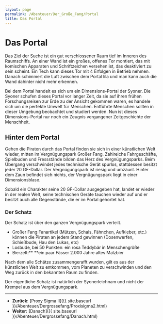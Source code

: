```yaml
---
layout: page
permalink: /Abenteuer/Der_Große_Fang/Portal
title: Das Portal
---
```


# Das Portal

Das Ziel der Suche ist ein gut verschlossener Raum tief im Inneren des Raumschiffs. An einer Wand ist ein großes, offenes Tor montiert, das mit komischen Apparaten und Schriftzeichen versehen ist, das deaktiviert zu sein scheint. Ein Tech kann dieses Tor mit 4 Erfolgen in Betrieb nehmen. Danach schimmert die Luft zwischen dem Portal lila und man kann auch die Wand dahinter nicht mehr erkennen.

Bei dem Portal handelt es sich um ein Dimensions-Portal der Syoner. Die Syoner schufen dieses Portal vor langer Zeit, da sie auf ihren frühen Forschungsreisen zur Erde zu der Ansicht gekommen waren, es handele sich um die perfekte Umwelt für Menschen. Entführte Menschen sollten in dieser Umgebung beobachtet und studiert werden. Nun ist dieses Dimensions-Portal nur noch ein Zeugnis vergangener Zeitgeschichte der Menschheit.

## Hinter dem Portal

Gehen die Piraten durch das Portal finden sie sich in einer künstlichen Welt wieder, mitten im Vergnügungspark Großer Fang. Zahlreiche Fahrgeschäfte, Spielbuden und Fressstände bilden das Herz des Vergnügungsparks. Beim Übergang verschwindet jedes technische Gerät spurlos, stattdessen besitzt jeder 20 GF-Dollar. Der Vergnügungspark ist riesig und umzäunt. Hinter dem Zaun befindet sich nichts, der Vergnügungspark liegt in einer Dimensionsblase.

Sobald ein Charakter seine 20 GF-Dollar ausgegeben hat, landet er wieder in der realen Welt, seine technischen Geräte tauchen wieder auf und er besitzt auch alle Gegenstände, die er im Portal gehortet hat.

### Der Schatz

Der Schatz ist über den ganzen Vergnügungspark verteilt.

- Großer Fang Fanartikel (Mützen, Schals, Fähnchen, Aufkleber, etc.) können die Piraten an jedem Stand gewinnen (Dosenwerfen, Schießbude, Hau den Lukas, etc)
- Losbude, bei 50 Punkten: ein rosa Teddybär in Menschengröße
- Bierzelt:** **ein paar Fässer 2.000 Jahre altes Malzbier

Nach dem alle Schätze zusammengerafft wurden, gilt es aus der künstlichen Welt zu entkommen, vom Planeten zu verschwinden und den Weg zurück in den bekannten Raum zu finden.

Der eigentliche Schatz ist natürlich der Syonerleichnam und nicht der Krempel aus dem Vergnügungspark.


***
- **Zurück:** [Proxy Sigma II]({{ site.baseurl }}/Abenteuer/Dergrossefang/Proxisigma2.html)
- **Weiter:** [Danach]({{ site.baseurl }}/Abenteuer/Dergrossefang/Danach.html)

